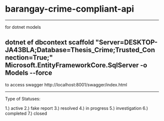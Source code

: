 # barangay-crime-compliant-api


---------------------------------------------------------------------------------------------------------------
for dotnet models

dotnet ef dbcontext scaffold "Server=DESKTOP-JA43BLA;Database=Thesis_Crime;Trusted_Connection=True;" Microsoft.EntityFrameworkCore.SqlServer -o Models --force
---------------------------------------------------------------------------------------------------------------
to access swagger
http://localhost:8001/swagger/index.html

---------------------------------------------------------------------------------------------------------------
Type of Statuses:

1.) active
2.) fake report
3.) resolved
4.) in progress
5.) investigation
6.) completed
7.) closed